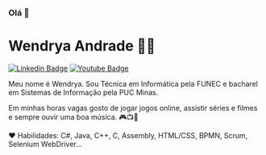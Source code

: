 ### Olá 👋

<!--
**wendryandrade/wendryandrade** is a ✨ _special_ ✨ repository because its `README.md` (this file) appears on your GitHub profile.

Here are some ideas to get you started:

- 🔭 I’m currently working on ...
- 🌱 I’m currently learning ...
- 👯 I’m looking to collaborate on ...
- 🤔 I’m looking for help with ...
- 💬 Ask me about ...
- 📫 How to reach me: ...
- 😄 Pronouns: ...
- ⚡ Fun fact: ...
-->


# Wendrya Andrade :woman_technologist:

[![Linkedin Badge](https://img.shields.io/badge/-LinkedIn-blue?style=flat-square&logo=Linkedin&logoColor=white&link=https://https://www.linkedin.com/in/wendrya-andrade/)](https://www.linkedin.com/in/wendrya-andrade/)
[![Youtube Badge](https://img.shields.io/badge/-YouTube-c14438?style=flat-square&logo=YouTube&logoColor=white&link=https:/https://www.youtube.com/channel/UCoHRB6JVc3z_Ba8WxTg9pBw?view_as=subscriber/)](https://www.youtube.com/channel/UCoHRB6JVc3z_Ba8WxTg9pBw?view_as=subscriber)

Meu nome é Wendrya. Sou Técnica em Informática pela FUNEC e bacharel em Sistemas de Informação pela PUC Minas. 

Em minhas horas vagas gosto de jogar jogos online, assistir séries e filmes e sempre ouvir uma boa música. 🎮📺🎵

:heart: Habilidades: C#, Java, C++, C, Assembly, HTML/CSS, BPMN, Scrum, Selenium WebDriver...


<!--
